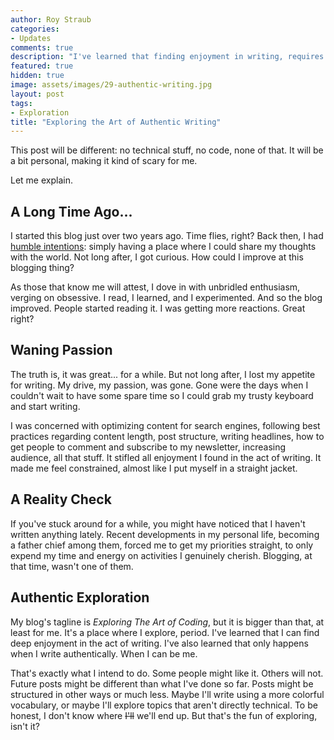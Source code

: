```yaml
---
author: Roy Straub
categories:
- Updates
comments: true
description: "I've learned that finding enjoyment in writing, requires me to write authentically."
featured: true
hidden: true
image: assets/images/29-authentic-writing.jpg
layout: post
tags:
- Exploration
title: "Exploring the Art of Authentic Writing"
---
```


This post will be different: no technical stuff, no code, none of that. It will be a bit personal, making it kind of scary for me.  

Let me explain.

## A Long Time Ago...

I started this blog just over two years ago. Time flies, right? Back then, I had [humble intentions](https://www.codecraftr.nl/hello-blog/): simply having a place where I could share my thoughts with the world. Not long after, I got curious. How could I improve at this blogging thing?

As those that know me will attest, I dove in with unbridled enthusiasm, verging on obsessive. I read, I learned, and I experimented. And so the blog improved. People started reading it. I was getting more reactions. Great right?

## Waning Passion

The truth is, it was great... for a while. But not long after, I lost my appetite for writing. My drive, my passion, was gone. Gone were the days when I couldn't wait to have some spare time so I could grab my trusty keyboard and start writing. 

I was concerned with optimizing content for search engines, following best practices regarding content length, post structure, writing headlines, how to get people to comment and subscribe to my newsletter, increasing audience, all that stuff. It stifled all enjoyment I found in the act of writing. It made me feel constrained, almost like I put myself in a straight jacket.

## A Reality Check

If you've stuck around for a while, you might have noticed that I haven't written anything lately. Recent developments in my personal life, becoming a father chief among them,  forced me to get my priorities straight, to only expend my time and energy on activities I genuinely cherish. Blogging, at that time, wasn't one of them.

## Authentic Exploration

My blog's tagline is *Exploring The Art of Coding*, but it is bigger than that, at least for me. It's a place where I explore, period. I've learned that I can find deep enjoyment in the act of writing. I've also learned that only happens when I write authentically. When I can be me.

That's exactly what I intend to do. Some people might like it. Others will not. Future posts might be different than what I've done so far. Posts might be structured in other ways or much less. Maybe I'll write using a more colorful vocabulary, or maybe I'll explore topics that aren't directly technical. To be honest, I don't know where ~~I'll~~ we'll end up. But that's the fun of exploring, isn't it?
